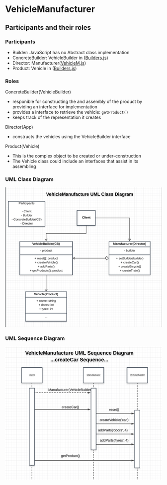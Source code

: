# VehicleManufacturer

## Participants and their roles
### Participants
- Builder: JavaScript has no Abstract class implementation
- ConcreteBuilder: VehicleBuilder in ([Builders.js](./Builders.js))
- Director: Manufacturer([VehicleM.js](./VehicleM.js))
- Product: Vehicle in ([Builders.js](./Builders.js))

### Roles
ConcreteBuilder(VehicleBuilder)
- responible for constructing the and assembly of the product by providing an interface for implementation
- provides a interface to retrieve the vehicle: ```getProduct()```
- keeps track of the representation it creates

Director(App)
- constructs the vehicles using the VehicleBuilder interface

Product(Vehicle)
- This is the complex object to be created or under-construction
- The Vehicle class could include an interfaces that assist in its assembling

### UML Class Diagram
![alt cl_diagram](./VM_CL_UML.png)

### UML Sequence Diagram
![alt sq_diagram](./VM_SQ_UML.png)
